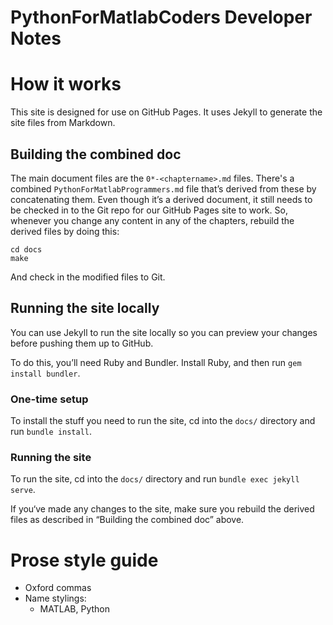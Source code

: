 PythonForMatlabCoders Developer Notes
=====================================

# How it works

This site is designed for use on GitHub Pages. It uses Jekyll to generate the site files from Markdown.

## Building the combined doc

The main document files are the `0*-<chaptername>.md` files. There's a combined
`PythonForMatlabProgrammers.md` file that’s derived from these by concatenating them.
Even though it’s a derived document, it still needs to be checked in to the Git 
repo for our GitHub Pages site to work. So, whenever you change any content in any
of the chapters, rebuild the derived files by doing this:

```
cd docs
make
```

And check in the modified files to Git.

## Running the site locally

You can use Jekyll to run the site locally so you can preview your changes before pushing them up to GitHub.

To do this, you’ll need Ruby and Bundler. Install Ruby, and then run `gem install bundler`.

### One-time setup

To install the stuff you need to run the site, cd into the `docs/` directory and run `bundle install`.

### Running the site

To run the site, cd into the `docs/` directory and run `bundle exec jekyll serve`.

If you‘ve made any changes to the site, make sure you rebuild the derived files
as described in “Building the combined doc” above.

# Prose style guide

* Oxford commas
* Name stylings:
  * MATLAB, Python
